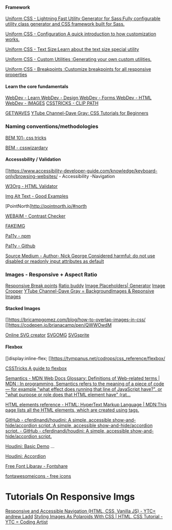 





#### Framework

[Uniform CSS - Lightning Fast Utility Generator for Sass:Fully configurable utility class generator and CSS framework built for Sass.](https://uniformcss.com/)

[Uniform CSS - Configuration A quick introduction to how customization works.](https://uniformcss.com/docs/configuration/#cdn-configuration)

[Uniform CSS - Text Size:Learn about the text size special utility](https://uniformcss.com/docs/text-size/#page-top)

[Uniform CSS - Custom Utilities :Generating your own custom utilities.](https://uniformcss.com/docs/custom-utilities/)

[Uniform CSS - Breakpoints :Customize breakpoints for all responsive properties](https://uniformcss.com/docs/breakpoints/#page-top)



#### Learn the core fundamentals


[WebDev  - Learn ](https://web.dev/learn)
[WebDev  - Design ](https://web.dev/learn/design/)
[WebDev  -  Forms ](https://web.dev/learn/forms/) 
[WebDev  - HTML ](https://web.dev/learn/html/) 
[WebDev  - IMAGES](https://web.dev/learn-images/) 
[CSSTRICKS - CLIP PATH ](https://css-tricks.com/animating-with-clip-path/)

[GETWAVES](https://getwaves.io/ )
[YTube Channel-Dave Gray: CSS Tutorials for Beginners](https://www.youtube.com/playlist?list=PL0Zuz27SZ-6Mx9fd9elt80G1bPcySmWit)

### Naming conventions/methodologies

[BEM 101- css tricks](https://css-tricks.com/bem-101/)

[BEM - csswizardary](https://csswizardry.com/2013/01/mindbemding-getting-your-head-round-bem-syntax/)

#### Accesssbility / Validation

[]https://www.accessibility-developer-guide.com/knowledge/keyboard-only/browsing-websites/ - Accessibility -Navigation

[W3Org - HTML Validator](https://validator.w3.org/)

[Img Alt Text - Good Examples](https://accessibility.huit.harvard.edu/describe-content-images#:~:text=Alt%20text%20for%20icons%20should,%22Print%20the%20Event%20Schedule.%22)

[PointNorth]http://pointnorth.io/#north 


[WEBAIM - Contrast Checker](https://webaim.org/resources/contrastchecker/)

[FAKEIMG](https://fakeimg.pl/)

[Pa11y - npm](https://www.npmjs.com/package/pa11y)

[Pa11y - Github](https://github.com/pa11y/pa11y)


[Source Medium - Author- Nick George Considered harmful: do not use disabled or readonly input attributes as default](https://medium.com/@izzmo/anti-pattern-using-disabled-or-read-only-for-form-input-e2c24c669f5b)


### Images - Responsive + Aspect Ratio
[Responsive Break points](https://responsivebreakpoints.com/)
[Ratio buddy](https://ratiobuddy.com/)
[Image Placeholders| Generator](https://loremipsum.io/21-of-the-best-placeholder-image-generators/)
[Image Cropper](https://www.iloveimg.com/crop-image)
[YTube Channel-Dave Gray = BackgroundImages & Reponsive Images](https://www.youtube.com/watch?v=cLyzBfXI0I0)
#### Stacked Images

[]https://bricampgomez.com/blog/how-to-overlap-images-in-css/ 
[]https://codepen.io/brianacamp/pen/QWWOwdM



[Online SVG creator](https://editsvgcode.com/)
[SVGOMG](https://svgomg.net/)
[SVGsprite](https://svgsprit.es/)

#### Flexbox
[]display:inline-flex;
[]https://tympanus.net/codrops/css_reference/flexbox/

[CSSTricks A guide to flexbox](https://css-tricks.com/snippets/css/a-guide-to-flexbox/)



[Semantics - MDN Web Docs Glossary: Definitions of Web-related terms | MDN : In programming, Semantics refers to the meaning of a piece of code — for example "what effect does running that line of JavaScript have?", or "what purpose or role does that HTML element have" (rat...](https://developer.mozilla.org/en-US/docs/Glossary/Semantics#semantic_elements)


[HTML elements reference - HTML: HyperText Markup Language | MDN:This page lists all the HTML elements, which are created using tags.](https://developer.mozilla.org/en-US/docs/Web/HTML/Element)



[GitHub - cferdinandi/houdini: A simple, accessible show-and-hide/accordion script.:A simple, accessible show-and-hide/accordion script. - GitHub - cferdinandi/houdini: A simple, accessible show-and-hide/accordion script.](https://github.com/cferdinandi/houdini)



[Houdini: Basic Demo](https://codepen.io/cferdinandi/pen/JeByZQ)
...

[Houdini: Accordion](https://codepen.io/cferdinandi/pen/PxBKxp)


[Free Font Libaray - Fontshare](https://www.fontshare.com/)

[fontawesomeicons - free icons](https://fontawesomeicons.com/svg/icons)


# Tutorials On Responsive Imgs

[Responsive and Accessible Navigation (HTML, CSS, Vanilla JS) - YTC= andrew Ladd](https://www.youtube.com/watch?v=IdZ-ZHLyEHs)
[Styling Images As Polaroids With CSS | HTML, CSS Tutorial - YTC = Coding Artist](https://www.youtube.com/watch?v=XqVfFTQWkKA)